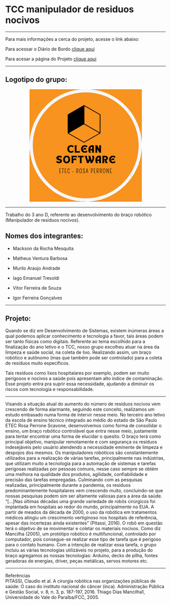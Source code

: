 # TCC manipulador de residuos nocivos 
---

Para mais informações a cerca do projeto, acesse o link abaixo:

Para acessar o Diário de Bordo [clique aqui](./diario/menu_diario.md)

Para acesar a página do Projeto [clique aqui](./projeto/projeto.md)

---

## Logotipo do grupo:

<center>

![logo](./diario/imagens/logo_cs.png)

</center>

---

Trabalho do 3 ano D, referente ao desenvolvimento do braço robótico (Manipulador de resíduos nocivos). 

## Nomes dos integrantes:                            

* Mackson da Rocha Mesquita

* Matheus Ventura Barbosa                    

* Murilo Araujo Andrade 

* Iago Emanuel Tresoldi 

* Vitor Ferreira de Souza 

* Igor Ferreira Gonçalves

---

## Projeto:

Quando se diz em Desenvolvimento de Sistemas, existem inúmeras áreas a qual podemos
aplicar conhecimento e tecnologia a favor, tais áreas podem ser tanto físicas como digitais. Referente ao tema escolhido para a finalização do ano letivo e o TCC, nosso
grupo escolheu atuar na área da limpeza e saúde social, na coleta de lixo. Realizando
assim, um braço robótico e autônomo (mas que também pode ser controlado) para a coleta
de resíduos muito específicos.

Tais resíduos como lixos hospitalares por exemplo, podem ser muito perigosos e nocivos a saúde pois apresentam alto indice de contaminação. Esse projeto entra pra suprir essa necessidade, ajudando a diminuir os riscos com tecnologia e responsabilidade.

---

Visando a situação atual do aumento do número de resíduos nocivos vem crescendo de forma alarmante, seguindo este conceito, realizamos um estudo embasado numa forma de intervir nesse meio.
No terceiro ano letivo da escola de ensino técnico integrado ao médio do estado de São Paulo ETEC Rosa Perrone Scavone, desenvolvemos como forma de consolidar o ensino, um braço robótico controlável que entra nesse meio, justamente para tentar encontrar uma forma de elucidar o quesito. 
O braço terá como principal objetivo, manipular remotamente e com segurança os resíduos indesejáveis pelo usuário atendendo a necessidade eminente de limpeza e despojos dos mesmos. Os manipuladores robóticos são constantemente utilizados para a realização de várias tarefas, principalmente nas indústrias, que utilizam muito a tecnologia para a automação de sistemas e tarefas perigosas realizadas por pessoas comuns, nesse caso sempre se obtém uma melhora na qualidade dos produtos, agilidade, confiabilidade e precisão das tarefas empregadas. 
Culminando com as pesquisas realizadas, principalmente durante a pandemia, os resíduos predominantemente hospitalares vem crescendo muito, concluindo-se que nossas pesquisas podem sim ser altamente valiosas para a área da saúde. “[...]Nas últimas décadas uma grande variedade de robôs cirúrgicos foi implantada em hospitais ao redor do mundo, principalmente no EUA. A partir de meados da década de 2000, o uso da robótica em tratamentos médicos atingiu um crescimento vertiginoso nos hospitais de referência, apesar das incertezas ainda existentes” (Pitassi, 2016).
O robô em questão terá o objetivo de se movimentar e coletar os materiais nocivos.
Como diz Mancilha (2005), um protótipo robótico é multifuncional, controlado por computador, pois consegue-se realizar esse tipo de tarefa que é perigoso para o contato humano.
Com a intenção de realizar essa tarefa, o grupo incluiu as várias tecnologias utilizáveis no projeto, para a produção do braço agregamos as nossas tecnologias:
 Arduino, decks de pilha, fontes geradoras de energias, driver, peças metálicas, servos motores etc.

---

Referências  
PITASSI, Claudio et al. A cirurgia robótica nas organizações públicas de saúde: O caso do instituto nacional do câncer (inca). Administração Pública e Gestão Social, v. 8, n. 3, p. 187-197, 2016.
Thiago Dias Mancilha1, Universidade do Vale do Paraíba/FCC, 2005.

